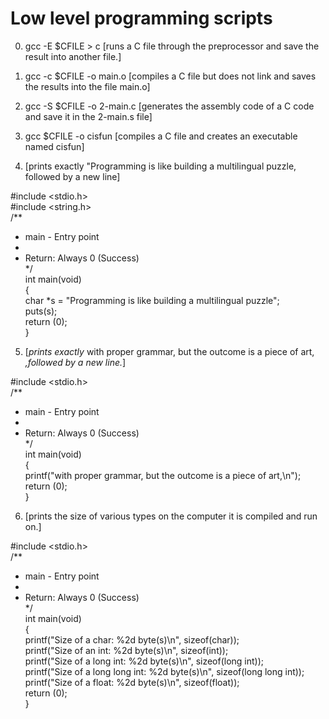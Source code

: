 Low level programming scripts
=============================

 0. gcc -E $CFILE > c [runs a C file through the preprocessor and save the result into another file.]

 1. gcc -c $CFILE -o main.o  [compiles a C file but does not link and saves the results into the file main.o]

 2. gcc -S $CFILE -o 2-main.c [generates the assembly code of a C code and save it in the 2-main.s file]

 3. gcc $CFILE -o cisfun  [compiles a C file and creates an executable named cisfun]

 4. [prints exactly "Programming is like building a multilingual puzzle, followed by a new line]

#include <stdio.h>                                                                                                              
#include <string.h>                                                                                                             
/**                                                                                                                             
* main - Entry point                                                                                                            
*                                                                                                                               
* Return: Always 0 (Success)                                                                                                    
*/                                                                                                                              
int main(void)                                                                                                                  
{                                                                                                                               
char *s = "Programming is like building a multilingual puzzle";                                                                 
puts(s);                                                                                                                        
return (0);                                                                                                                     
}

 5. [_prints exactly_ with proper grammar, but the outcome is a piece of art, _,followed by a new line._]

#include <stdio.h>                                                                                                               
/**                                                                                                                              
* main - Entry point                                                                                                             
*                                                                                                                                
* Return: Always 0 (Success)                                                                                                     
*/                                                                                                                               
int main(void)                                                                                                                   
{                                                                                                                                
printf("with proper grammar, but the outcome is a piece of art,\n");                                                             
return (0);                                                                                                                      
}     

 6. [prints the size of various types on the computer it is compiled and run on.]

#include <stdio.h>                                                                                                              
/**                                                                                                                             
* main - Entry point                                                                                                            
*                                                                                                                               
* Return: Always 0 (Success)                                                                                                    
*/                                                                                                                              
int main(void)                                                                                                                  
{                                                                                                                               
printf("Size of a char: %2d byte(s)\n", sizeof(char));                                                                          
printf("Size of an int: %2d byte(s)\n", sizeof(int));                                                                           
printf("Size of a long int: %2d byte(s)\n", sizeof(long int));                                                                  
printf("Size of a long long int: %2d byte(s)\n", sizeof(long long int));                                                        
printf("Size of a float: %2d byte(s)\n", sizeof(float));                                                                        
return (0);                                                                                                                     
}          